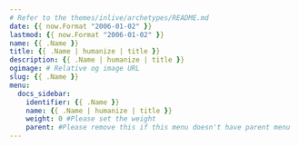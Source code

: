 ```yaml
---
# Refer to the themes/inlive/archetypes/README.md
date: {{ now.Format "2006-01-02" }}
lastmod: {{ now.Format "2006-01-02" }}
name: {{ .Name }}
title: {{ .Name | humanize | title }}
description: {{ .Name | humanize | title }}
ogimage: # Relative og image URL
slug: {{ .Name }}
menu:
  docs_sidebar:
    identifier: {{ .Name }}
    name: {{ .Name | humanize | title }}
    weight: 0 #Please set the weight
    parent: #Please remove this if this menu doesn't have parent menu
---
```

